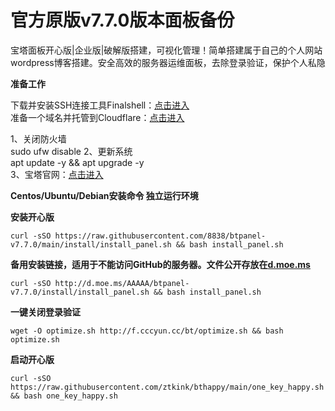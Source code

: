 # 官方原版v7.7.0版本面板备份
宝塔面板开心版|企业版|破解版搭建，可视化管理！简单搭建属于自己的个人网站wordpress博客搭建。安全高效的服务器运维面板，去除登录验证，保护个人私隐

**准备工作**

下载并安装SSH连接工具Finalshell：[点击进入](https://www.hostbuf.com/t/988.html)  
准备一个域名并托管到Cloudflare：[点击进入](https://dash.cloudflare.com/login)

1、关闭防火墙  
sudo ufw disable
2、更新系统  
apt update -y && apt upgrade -y  
3、宝塔官网：[点击进入](https://www.bt.cn/)

**Centos/Ubuntu/Debian安装命令 独立运行环境**

**安装开心版**

```
curl -sSO https://raw.githubusercontent.com/8838/btpanel-v7.7.0/main/install/install_panel.sh && bash install_panel.sh
```

**备用安装链接，适用于不能访问GitHub的服务器。文件公开存放在[d.moe.ms](http://d.moe.ms/?btpanel-v7.7.0)**

```
curl -sSO http://d.moe.ms/AAAAA/btpanel-v7.7.0/install/install_panel.sh && bash install_panel.sh

```

**一键关闭登录验证**

```
wget -O optimize.sh http://f.cccyun.cc/bt/optimize.sh && bash optimize.sh

```

**启动开心版**

```
curl -sSO https://raw.githubusercontent.com/ztkink/bthappy/main/one_key_happy.sh && bash one_key_happy.sh

```


